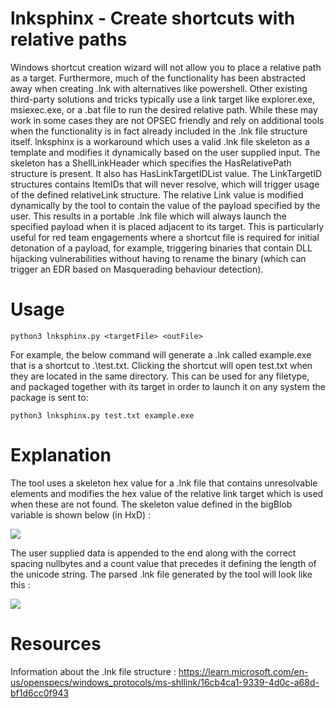 # lnksphinx - Create shortcuts with relative paths
Windows shortcut creation wizard will not allow you to place a relative path as a target. Furthermore, much of the functionality has been abstracted away when creating .lnk with alternatives like powershell. Other existing third-party solutions and tricks typically use a link target like explorer.exe, msiexec.exe, or a .bat file to run the desired relative path. While these may work in some cases they are not OPSEC friendly and rely on additional tools when the functionality is in fact already included in the .lnk file structure itself.
lnksphinx is a workaround which uses a valid .lnk file skeleton as a template and modifies it dynamically based on the user supplied input. The skeleton has a ShellLinkHeader which specifies the HasRelativePath structure is present. It also has HasLinkTargetIDList value.
The LinkTargetID structures contains ItemIDs that will never resolve, which will trigger usage of the defined relativeLink structure. The relative Link value is modified dynamically by the tool to contain the value of the payload specified by the user.
This results in a portable .lnk file which will always launch the specified payload when it is placed adjacent to its target. This is particularly useful for red team engagements where a shortcut file is required for initial detonation of a payload, for example, triggering binaries that contain DLL hijacking vulnerabilities without having to rename the binary (which can trigger an EDR based on Masquerading behaviour detection). 

# Usage
```python3 lnksphinx.py <targetFile> <outFile>``` 

For example, the below command will generate a .lnk called example.exe that is a shortcut to .\test.txt. Clicking the shortcut will open test.txt when they are located in the same directory. This can be used for any filetype, and packaged together with its target in order to launch it on any system the package is sent to: 

```python3 lnksphinx.py test.txt example.exe```


# Explanation
The tool uses a skeleton hex value for a .lnk file that contains unresolvable elements and modifies the hex value of the relative link target which is used when these are not found. The skeleton value defined in the bigBlob variable is shown below (in HxD) :

![](https://github.com/PN-Tester/lnksphinx/blob/main/hexView.PNG) 

The user supplied data is appended to the end along with the correct spacing nullbytes and a count value that precedes it defining the length of the unicode string.
The parsed .lnk file generated by the tool will look like this : 

![](https://github.com/PN-Tester/lnksphinx/blob/main/structure.PNG)

# Resources
Information about the .lnk file structure : https://learn.microsoft.com/en-us/openspecs/windows_protocols/ms-shllink/16cb4ca1-9339-4d0c-a68d-bf1d6cc0f943
